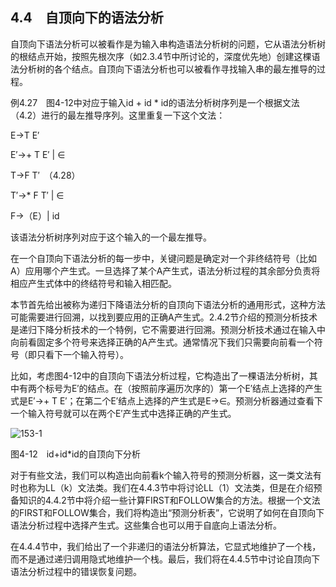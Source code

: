 ## 4.4　自顶向下的语法分析

自顶向下语法分析可以被看作是为输入串构造语法分析树的问题，它从语法分析树的根结点开始，按照先根次序（如2.3.4节中所讨论的，深度优先地）创建这棵语法分析树的各个结点。自顶向下语法分析也可以被看作寻找输入串的最左推导的过程。

例4.27　图4-12中对应于输入id + id * id的语法分析树序列是一个根据文法（4.2）进行的最左推导序列。这里重复一下这个文法：

E→T E′

E′→+ T E′ | ∈

T→F T′　（4.28）

T′→* F T′ | ∈

F→（E）| id

该语法分析树序列对应于这个输入的一个最左推导。

在一个自顶向下语法分析的每一步中，关键问题是确定对一个非终结符号（比如A）应用哪个产生式。一旦选择了某个A产生式，语法分析过程的其余部分负责将相应产生式体中的终结符号和输入相匹配。

本节首先给出被称为递归下降语法分析的自顶向下语法分析的通用形式，这种方法可能需要进行回溯，以找到要应用的正确A产生式。2.4.2节介绍的预测分析技术是递归下降分析技术的一个特例，它不需要进行回溯。预测分析技术通过在输入中向前看固定多个符号来选择正确的A产生式。通常情况下我们只需要向前看一个符号（即只看下一个输入符号）。

比如，考虑图4-12中的自顶向下语法分析过程，它构造出了一棵语法分析树，其中有两个标号为E′的结点。在（按照前序遍历次序的）第一个E′结点上选择的产生式是E′→+ T E′；在第二个E′结点上选择的产生式是E→∈。预测分析器通过查看下一个输入符号就可以在两个E′产生式中选择正确的产生式。

![153-1](../Images/image04177.jpeg)

图4-12　id+id*id的自顶向下分析

对于有些文法，我们可以构造出向前看k个输入符号的预测分析器，这一类文法有时也称为LL（k）文法类。我们在4.4.3节中将讨论LL（1）文法类，但是在介绍预备知识的4.4.2节中将介绍一些计算FIRST和FOLLOW集合的方法。根据一个文法的FIRST和FOLLOW集合，我们将构造出“预测分析表”，它说明了如何在自顶向下语法分析过程中选择产生式。这些集合也可以用于自底向上语法分析。

在4.4.4节中，我们给出了一个非递归的语法分析算法，它显式地维护了一个栈，而不是通过递归调用隐式地维护一个栈。最后，我们将在4.4.5节中讨论自顶向下语法分析过程中的错误恢复问题。